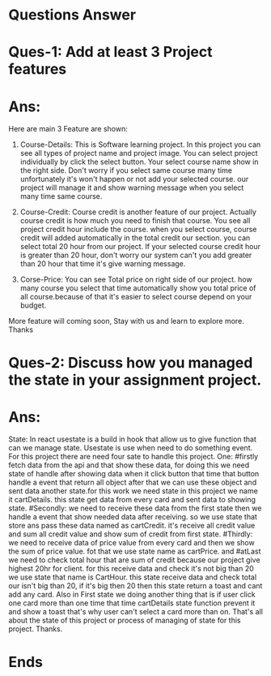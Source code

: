 # Questions Answer

# Ques-1: Add at least 3 Project features

# Ans:

Here are main 3 Feature are shown:

1. Course-Details: This is Software learning project. In this project you can see all types of project name and project image. You can select project individually by click the select button. Your select course name show in the right side. Don't worry if you select same course many time unfortunately it's won't happen or not add your selected course.
   our project will manage it and show warning message when you select many time same course.

2. Course-Credit: Course credit is another feature of our project. Actually course credit is how much you need to finish that course. You see all project credit hour include the course. when you select course, course credit will added automatically in the total credit our section. you can select total 20 hour from our project. If your selected course credit hour is greater than 20 hour, don't worry our system can't you add greater than 20 hour that time it's give warning message.

3. Corse-Price: You can see Total price on right side of our project. how many course you select that time automatically show you total price of all course.because of that it's easier to select course depend on your budget.

More feature will coming soon, Stay with us and learn to explore more.
Thanks

# Ques-2: Discuss how you managed the state in your assignment project.

# Ans:

State: In react usestate is a build in hook that allow us to give function that can we manage state. Usestate is use when need to do something event. For this project there are need four sate to handle this project. One: #firstly fetch data from the api and that show these data, for doing this we need state of handle after showing data when it click button that time that button handle a event that return all object after that we can use these object and sent data another state.for this work we need state in this project we name it cartDetails. this state get data from every card and sent data to showing state. #Secondly: we need to receive these data from the first state then we handle a event that show needed data after receiving. so we use state that store ans pass these data named as cartCredit. it's receive all credit value and sum all credit value and show sum of credit from first state. #Thirdly: we need to receive data of price value from every card and then we show the sum of price value. fot that we use state name as cartPrice.
and #atLast we need to check total hour that are sum of credit because our project give highest 20hr for client. for this receive data and check it's not big than 20 we use state that name is CartHour. this state receive data and check total our isn't big than 20, if it's big then 20 then this state return a toast and cant add any card. Also in First state we doing another thing that is if user click one card more than one time that time cartDetails state function prevent it and show a toast that's why user can't select a card more than on. That's all about the state of this project or process of managing of state for this project. Thanks.

# Ends

